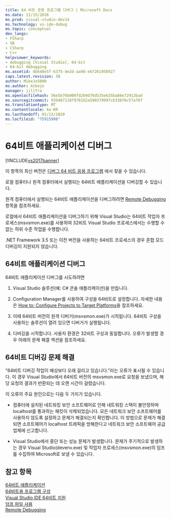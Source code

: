 ```yaml
---
title: 64 비트 응용 프로그램 디버그 | Microsoft Docs
ms.date: 11/15/2016
ms.prod: visual-studio-dev14
ms.technology: vs-ide-debug
ms.topic: conceptual
dev_langs:
- FSharp
- VB
- CSharp
- C++
helpviewer_keywords:
- debugging [Visual Studio], 64-bit
- 64-bit debugging
ms.assetid: db648e5f-6375-4e2d-aa98-eb7261958927
caps.latest.revision: 38
author: MikeJo5000
ms.author: mikejo
manager: jillfra
ms.openlocfilehash: 56e5b76b000fd269d76d535e635ba86e72912bad
ms.sourcegitcommit: 939407118f978162a590379997cb33076c57a707
ms.translationtype: MT
ms.contentlocale: ko-KR
ms.lasthandoff: 01/13/2020
ms.locfileid: "75915998"
---
```

# <a name="debug-64-bit-applications"></a>64비트 애플리케이션 디버그
[!INCLUDE[vs2017banner](../includes/vs2017banner.md)]

이 항목의 최신 버전은 [디버그 64 비트 응용 프로그램](/visualstudio/debugger/debug-64-bit-applications) 에서 찾을 수 있습니다.  
  
로컬 컴퓨터나 원격 컴퓨터에서 실행되는 64비트 애플리케이션을 디버깅할 수 있습니다.  
  
 원격 컴퓨터에서 실행되는 64비트 애플리케이션을 디버그하려면 [Remote Debugging](../debugger/remote-debugging.md)항목을 참조하세요.  
  
 로컬에서 64비트 애플리케이션을 디버그하기 위해 Visual Studio는 64비트 작업자 프로세스(msvsmon.exe)를 사용하여 32비트 Visual Studio 프로세스에서는 수행할 수 없는 하위 수준 작업을 수행합니다.  
  
 .NET Framework 3.5 또는 이전 버전을 사용하는 64비트 프로세스의 경우 혼합 모드 디버깅이 지원되지 않습니다.  
  
## <a name="debug-a-64-bit-application"></a>64비트 애플리케이션 디버그  
 64비트 애플리케이션 디버그를 시도하려면  
  
1. Visual Studio 솔루션(예: C# 콘솔 애플리케이션)을 만듭니다.  
  
2. Configuration Manager를 사용하여 구성을 64비트로 설정합니다. 자세한 내용은 [How to: Configure Projects to Target Platforms](../ide/how-to-configure-projects-to-target-platforms.md)을 참조하세요.  
  
3. 이때 64비트 버전의 원격 디버거(msvsmon.exe)가 시작됩니다. 64비트 구성을 사용하는 솔루션이 열려 있으면 디버거가 실행됩니다.  
  
4. 디버깅을 시작합니다. 사용자 환경은 32비트 구성과 동일합니다. 오류가 발생할 경우 아래의 문제 해결 섹션을 참조하세요.  
  
## <a name="troubleshooting-64-bit-debugging"></a>64비트 디버깅 문제 해결  
 "64비트 디버깅 작업이 예상보다 오래 걸리고 있습니다."라는 오류가 표시될 수 있습니다. 이 경우 Visual Studio에서 64비트 버전의 msvsmon.exe로 요청을 보냈으며, 해당 요청의 결과가 반환되는 데 오랜 시간이 걸렸습니다.  
  
 이 오류의 주요 원인으로는 다음 두 가지가 있습니다.  
  
- 컴퓨터에 설치된 네트워킹 보안 소프트웨어로 인해 네트워킹 스택이 불안정하며 localhost를 통과하는 패킷이 삭제되었습니다. 모든 네트워크 보안 소프트웨어를 사용하지 않도록 설정하고 문제가 해결되는지 확인합니다. 이 방법으로 문제가 해결되면 소프트웨어가 localhost 트래픽을 방해한다고 네트워크 보안 소프트웨어 공급업체에 신고합니다.  
  
- Visual Studio에서 중단 또는 성능 문제가 발생합니다. 문제가 주기적으로 발생하는 경우 Visual Studio(devenv.exe) 및 작업자 프로세스(msvsmon.exe)의 덤프를 수집하여 Microsoft로 보낼 수 있습니다. 
  
## <a name="see-also"></a>참고 항목  
 [64비트 애플리케이션](https://msdn.microsoft.com/library/fd4026bc-2c3d-4b27-86dc-ec5e96018181)   
 [64비트용 프로그램 구성](https://msdn.microsoft.com/library/cb99f72b-8c74-48f4-846a-8921b37b97e9)   
 [Visual Studio IDE 64비트 지원](../ide/visual-studio-ide-64-bit-support.md)   
 [덤프 파일 사용](../debugger/using-dump-files.md)   
 [Remote Debugging](../debugger/remote-debugging.md)
